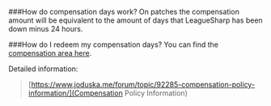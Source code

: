 ###How do compensation days work?
On patches the compensation amount will be equivalent to the amount of days that LeagueSharp has been down minus 24 hours.

###How do I redeem my compensation days?
You can find the [compensation area here](https://www.joduska.me/forum/index.php?app=core&module=usercp&tab=compensation).

Detailed information:
>[https://www.joduska.me/forum/topic/92285-compensation-policy-information/](Compensation Policy Information) 